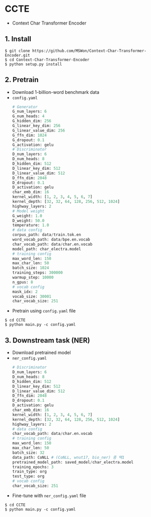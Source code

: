 # CCTE
- Context Char Transformer Encoder

## 1. Install

```
$ git clone https://github.com/MSWon/Context-Char-Transformer-Encoder.git
$ cd Context-Char-Transformer-Encoder
$ python setup.py install
```

## 2. Pretrain

- Download 1-billion-word benchmark data
- `config.yaml`
  ```python
  # Generator
  G_num_layers: 6
  G_num_heads: 4
  G_hidden_dim: 256
  G_linear_key_dim: 256
  G_linear_value_dim: 256
  G_ffn_dim: 1024
  G_dropout: 0.1
  G_activation: gelu
  # Discriminator
  D_num_layers: 6
  D_num_heads: 8
  D_hidden_dim: 512
  D_linear_key_dim: 512
  D_linear_value_dim: 512
  D_ffn_dim: 2048
  D_dropout: 0.1
  D_activation: gelu
  char_emb_dim: 16
  kernel_width: [1, 2, 3, 4, 5, 6, 7]
  kernel_depth: [32, 32, 64, 128, 256, 512, 1024]
  highway_layers: 2
  # Model weight
  G_weight: 1.0
  D_weight: 50.0
  temperature: 1.0
  # data config
  corpus_path: data/train.tok.en
  word_vocab_path: data/bpe.en.vocab
  char_vocab_path: data/char.en.vocab
  model_path: char_electra.model
  # training config
  max_word_len: 150
  max_char_len: 50
  batch_size: 1024
  training_steps: 300000
  warmup_step: 10000
  n_gpus: 8
  # vocab config
  mask_idx: 2
  vocab_size: 30001
  char_vocab_size: 251  
  ```
- Pretrain using `config.yaml` file

```
$ cd CCTE
$ python main.py -c config.yaml
```

## 3. Downstream task (NER)

- Download pretrained model
- `ner_config.yaml`
  ```python
  # Discriminator
  D_num_layers: 6
  D_num_heads: 8
  D_hidden_dim: 512
  D_linear_key_dim: 512
  D_linear_value_dim: 512
  D_ffn_dim: 2048
  D_dropout: 0.1
  D_activation: gelu
  char_emb_dim: 16
  kernel_width: [1, 2, 3, 4, 5, 6, 7]
  kernel_depth: [32, 32, 64, 128, 256, 512, 1024]
  highway_layers: 2
  # data config
  char_vocab_path: data/char.en.vocab
  # training config
  max_word_len: 150
  max_char_len: 50
  batch_size: 32
  data_path: CoNLL # (CoNLL, wnut17, bio_ner) 중 택1
  pretrained_model_path: saved_model/char_electra.model
  training_epochs: 3
  train_type: org
  test_type: org
  # vocab config
  char_vocab_size: 251
  ```
- Fine-tune with `ner_config.yaml` file

```
$ cd CCTE
$ python main.py -c config.yaml
```
